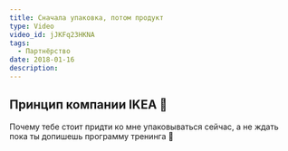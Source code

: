 ```yaml
---
title: Сначала упаковка, потом продукт
type: Video
video_id: jJKFq23HKNA
tags:
  - Партнёрство
date: 2018-01-16
description: 
---
```


## Принцип компании IKEA 🚪

Почему тебе стоит придти ко мне упаковываться сейчас, а не ждать пока ты допишешь программу тренинга 🤔